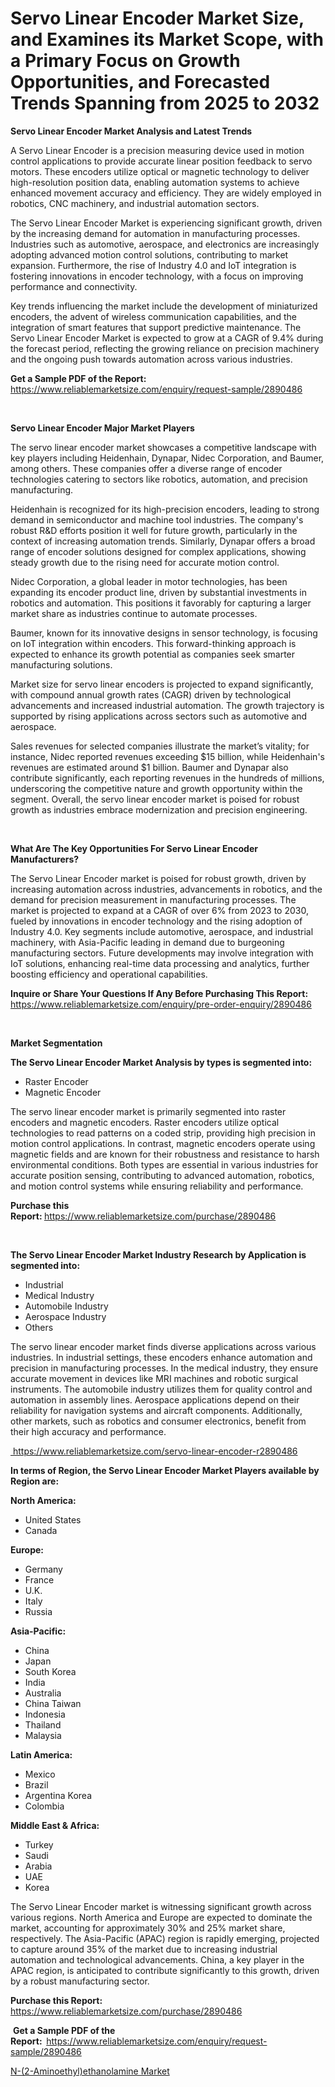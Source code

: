 <p><h1>Servo Linear Encoder Market Size, and Examines its Market Scope, with a Primary Focus on Growth Opportunities, and Forecasted Trends Spanning from 2025 to 2032</h1></p><p><strong>Servo Linear Encoder Market Analysis and Latest Trends</strong></p>
<p><p>A Servo Linear Encoder is a precision measuring device used in motion control applications to provide accurate linear position feedback to servo motors. These encoders utilize optical or magnetic technology to deliver high-resolution position data, enabling automation systems to achieve enhanced movement accuracy and efficiency. They are widely employed in robotics, CNC machinery, and industrial automation sectors.</p><p>The Servo Linear Encoder Market is experiencing significant growth, driven by the increasing demand for automation in manufacturing processes. Industries such as automotive, aerospace, and electronics are increasingly adopting advanced motion control solutions, contributing to market expansion. Furthermore, the rise of Industry 4.0 and IoT integration is fostering innovations in encoder technology, with a focus on improving performance and connectivity.</p><p>Key trends influencing the market include the development of miniaturized encoders, the advent of wireless communication capabilities, and the integration of smart features that support predictive maintenance. The Servo Linear Encoder Market is expected to grow at a CAGR of 9.4% during the forecast period, reflecting the growing reliance on precision machinery and the ongoing push towards automation across various industries.</p></p>
<p><strong>Get a Sample PDF of the Report:&nbsp;</strong> <a href="https://www.reliablemarketsize.com/enquiry/request-sample/2890486?utm_campaign=3169&utm_medium=2&utm_source=Github&utm_content=ia&utm_term=14032025&utm_id=servo-linear-encoder">https://www.reliablemarketsize.com/enquiry/request-sample/2890486</a></p>
<p>&nbsp;</p>
<p><strong>Servo Linear Encoder Major Market Players</strong></p>
<p><p>The servo linear encoder market showcases a competitive landscape with key players including Heidenhain, Dynapar, Nidec Corporation, and Baumer, among others. These companies offer a diverse range of encoder technologies catering to sectors like robotics, automation, and precision manufacturing.</p><p>Heidenhain is recognized for its high-precision encoders, leading to strong demand in semiconductor and machine tool industries. The company's robust R&D efforts position it well for future growth, particularly in the context of increasing automation trends. Similarly, Dynapar offers a broad range of encoder solutions designed for complex applications, showing steady growth due to the rising need for accurate motion control.</p><p>Nidec Corporation, a global leader in motor technologies, has been expanding its encoder product line, driven by substantial investments in robotics and automation. This positions it favorably for capturing a larger market share as industries continue to automate processes.</p><p>Baumer, known for its innovative designs in sensor technology, is focusing on IoT integration within encoders. This forward-thinking approach is expected to enhance its growth potential as companies seek smarter manufacturing solutions.</p><p>Market size for servo linear encoders is projected to expand significantly, with compound annual growth rates (CAGR) driven by technological advancements and increased industrial automation. The growth trajectory is supported by rising applications across sectors such as automotive and aerospace.</p><p>Sales revenues for selected companies illustrate the market’s vitality; for instance, Nidec reported revenues exceeding $15 billion, while Heidenhain's revenues are estimated around $1 billion. Baumer and Dynapar also contribute significantly, each reporting revenues in the hundreds of millions, underscoring the competitive nature and growth opportunity within the segment. Overall, the servo linear encoder market is poised for robust growth as industries embrace modernization and precision engineering.</p></p>
<p>&nbsp;</p>
<p><strong>What Are The Key Opportunities For Servo Linear Encoder Manufacturers?</strong></p>
<p><p>The Servo Linear Encoder market is poised for robust growth, driven by increasing automation across industries, advancements in robotics, and the demand for precision measurement in manufacturing processes. The market is projected to expand at a CAGR of over 6% from 2023 to 2030, fueled by innovations in encoder technology and the rising adoption of Industry 4.0. Key segments include automotive, aerospace, and industrial machinery, with Asia-Pacific leading in demand due to burgeoning manufacturing sectors. Future developments may involve integration with IoT solutions, enhancing real-time data processing and analytics, further boosting efficiency and operational capabilities.</p></p>
<p><strong>Inquire or Share Your Questions If Any Before Purchasing This Report:</strong> <a href="https://www.reliablemarketsize.com/enquiry/pre-order-enquiry/2890486?utm_campaign=3169&utm_medium=2&utm_source=Github&utm_content=ia&utm_term=14032025&utm_id=servo-linear-encoder">https://www.reliablemarketsize.com/enquiry/pre-order-enquiry/2890486</a></p>
<p>&nbsp;</p>
<p><strong>Market Segmentation</strong></p>
<p><strong>The Servo Linear Encoder Market Analysis by types is segmented into:</strong></p>
<p><ul><li>Raster Encoder</li><li>Magnetic Encoder</li></ul></p>
<p><p>The servo linear encoder market is primarily segmented into raster encoders and magnetic encoders. Raster encoders utilize optical technologies to read patterns on a coded strip, providing high precision in motion control applications. In contrast, magnetic encoders operate using magnetic fields and are known for their robustness and resistance to harsh environmental conditions. Both types are essential in various industries for accurate position sensing, contributing to advanced automation, robotics, and motion control systems while ensuring reliability and performance.</p></p>
<p><strong>Purchase this Report:&nbsp;</strong><a href="https://www.reliablemarketsize.com/purchase/2890486?utm_campaign=3169&utm_medium=2&utm_source=Github&utm_content=ia&utm_term=14032025&utm_id=servo-linear-encoder">https://www.reliablemarketsize.com/purchase/2890486</a></p>
<p>&nbsp;</p>
<p><strong>The Servo Linear Encoder Market Industry Research by Application is segmented into:</strong></p>
<p><ul><li>Industrial</li><li>Medical Industry</li><li>Automobile Industry</li><li>Aerospace Industry</li><li>Others</li></ul></p>
<p><p>The servo linear encoder market finds diverse applications across various industries. In industrial settings, these encoders enhance automation and precision in manufacturing processes. In the medical industry, they ensure accurate movement in devices like MRI machines and robotic surgical instruments. The automobile industry utilizes them for quality control and automation in assembly lines. Aerospace applications depend on their reliability for navigation systems and aircraft components. Additionally, other markets, such as robotics and consumer electronics, benefit from their high accuracy and performance.</p></p>
<p><a href="https://www.reliablemarketsize.com/servo-linear-encoder-r2890486?utm_campaign=3169&utm_medium=2&utm_source=Github&utm_content=ia&utm_term=14032025&utm_id=servo-linear-encoder">&nbsp;https://www.reliablemarketsize.com/servo-linear-encoder-r2890486</a></p>
<p><strong>In terms of Region, the Servo Linear Encoder Market Players available by Region are:</strong></p>
<p>
    <p> <strong> North America: </strong>
        <ul>
            <li>United States</li>
            <li>Canada</li>
        </ul>
        </p> 
    <p> <strong> Europe: </strong>
        <ul>
            <li>Germany</li>
            <li>France</li>
            <li>U.K.</li>
            <li>Italy</li>
            <li>Russia</li>
        </ul>
        </p> 
    <p> <strong> Asia-Pacific: </strong>
        <ul>
            <li>China</li>
            <li>Japan</li>
            <li>South Korea</li>
            <li>India</li>
            <li>Australia</li>
            <li>China Taiwan</li>
            <li>Indonesia</li>
            <li>Thailand</li>
            <li>Malaysia</li>
        </ul>
        </p> 
    <p> <strong> Latin America: </strong>
        <ul>
            <li>Mexico</li>
            <li>Brazil</li>
            <li>Argentina Korea</li>
            <li>Colombia</li>
        </ul>
        </p> 
    <p> <strong> Middle East & Africa: </strong>
        <ul>
            <li>Turkey</li>
            <li>Saudi</li>
            <li>Arabia</li>
            <li>UAE</li>
            <li>Korea</li>
        </ul>
    </p>
    </p>
<p><p>The Servo Linear Encoder market is witnessing significant growth across various regions. North America and Europe are expected to dominate the market, accounting for approximately 30% and 25% market share, respectively. The Asia-Pacific (APAC) region is rapidly emerging, projected to capture around 35% of the market due to increasing industrial automation and technological advancements. China, a key player in the APAC region, is anticipated to contribute significantly to this growth, driven by a robust manufacturing sector.</p></p>
<p><strong>Purchase this Report: </strong><a href="https://www.reliablemarketsize.com/purchase/2890486?utm_campaign=3169&utm_medium=2&utm_source=Github&utm_content=ia&utm_term=14032025&utm_id=servo-linear-encoder">https://www.reliablemarketsize.com/purchase/2890486</a></p>
<p>&nbsp;<strong>Get a Sample PDF of the Report:&nbsp;&nbsp;</strong><a href="https://www.reliablemarketsize.com/enquiry/request-sample/2890486?utm_campaign=3169&utm_medium=2&utm_source=Github&utm_content=ia&utm_term=14032025&utm_id=servo-linear-encoder">https://www.reliablemarketsize.com/enquiry/request-sample/2890486</a></p>
<p><strong></strong></p>
<p><p><a href="https://github.com/lynlynyusay/Market-Research-Report-List-1/blob/main/n-2-aminoethylethanolamine-market.md?utm_campaign=3169&utm_medium=2&utm_source=Github&utm_content=ia&utm_term=14032025&utm_id=servo-linear-encoder">N-(2-Aminoethyl)ethanolamine Market</a></p></p>